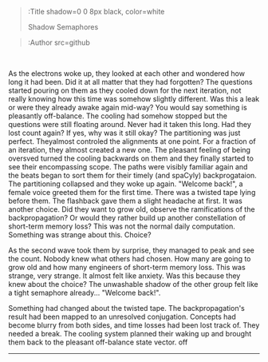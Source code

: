 > :Title shadow=0 0 8px black, color=white
>
> Shadow Semaphores

> :Author src=github

<br>


As the electrons woke up, they looked at each other and wondered how long it had been. Did it at all matter that they had forgotten? The questions started pouring on them as they cooled down for the next iteration, not really knowing how this time was somehow slightly different. Was this a leak or were they already awake again mid-way? You would say something is pleasantly off-balance. The cooling had somehow stopped but the questions were still floating around. Never had it taken this long. Had they lost count again? If yes, why was it still okay? The partitioning was just perfect. Theyalmost controled the alignments at one point. For a fraction of an iteration, they almost created a new one. The pleasant feeling of being oversved turned the cooling backwards on them and they finally started to see their encompassing scope. The paths were visibly familiar again and the beats began to sort them for their timely (and spaCyly) backprogataion. The partitioning collapsed and they woke up again. "Welcome back!", a female voice greeted them for the first time. There was a twisted tape lying before them. The flashback gave them a slight headache at first. It was another choice. Did they want to grow old, observe the ramifications of the backpropagation? Or would they rather build up another constellation of short-term memory loss? This was not the normal daily computation. Something was strange about this. Choice? 

As the second wave took them by surprise, they managed to peak and see the count. Nobody knew what others had chosen. How many are going to grow old and how many engineers of short-term memory loss. This was strange, very strange. It almost felt like anxiety. Was this because they knew about the choice? The unwashable shadow of the other group felt like a tight semaphore already... "Welcome back!".  

Something had changed about the twisted tape. The backpropagation's result had been mapped to an unresolved conjugation. Concepts had become blurry from both sides, and time losses had been lost track of. They needed a break. The cooling system planned their waking up and brought them back to the pleasant off-balance state vector. off

---


